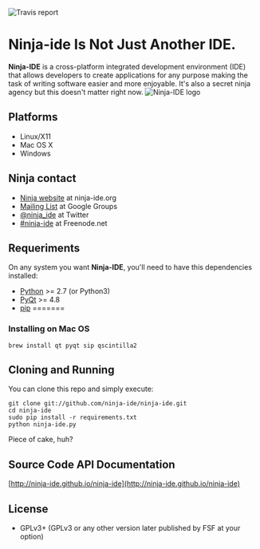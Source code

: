 ![Travis report](https://travis-ci.org/ninja-ide/ninja-ide.svg?branch=master)

# Ninja-ide Is Not Just Another IDE.
**Ninja-IDE** is a cross-platform integrated development environment (IDE) that allows developers to create applications for any purpose making the task of writing software easier and more enjoyable. It's also a secret ninja agency but this doesn't matter right now.
![Ninja-IDE logo](http://ninjaide.webfactional.com/static/common/img/ninja-big.png)

## Platforms
- Linux/X11
- Mac OS X
- Windows

## Ninja contact
-   [Ninja website](http://ninja-ide.org) at ninja-ide.org
-   [Mailing List](http://groups.google.com/group/ninja-ide/topics) at Google Groups
-   [@ninja\_ide](https://twitter.com/ninja_ide) at Twitter
-   [#ninja-ide](irc://freenode.net/ninja-ide) at Freenode.net

## Requeriments
On any system you want **Ninja-IDE**, you'll need to have this dependencies installed:

-   [Python](http://python.org/) >= 2.7 (or Python3)
-   [PyQt](http://www.riverbankcomputing.com/software/pyqt/intro) >= 4.8
-   [pip](https://pip.pypa.io/en/latest/installing.html)
=======

### Installing on Mac OS
    brew install qt pyqt sip qscintilla2

## Cloning and Running
You can clone this repo and simply execute:

    git clone git://github.com/ninja-ide/ninja-ide.git
    cd ninja-ide
    sudo pip install -r requirements.txt
    python ninja-ide.py

Piece of cake, huh?

## Source Code API Documentation
[http://ninja-ide.github.io/ninja-ide](http://ninja-ide.github.io/ninja-ide)

## License
-   GPLv3+ (GPLv3 or any other version later published by FSF at your option)
